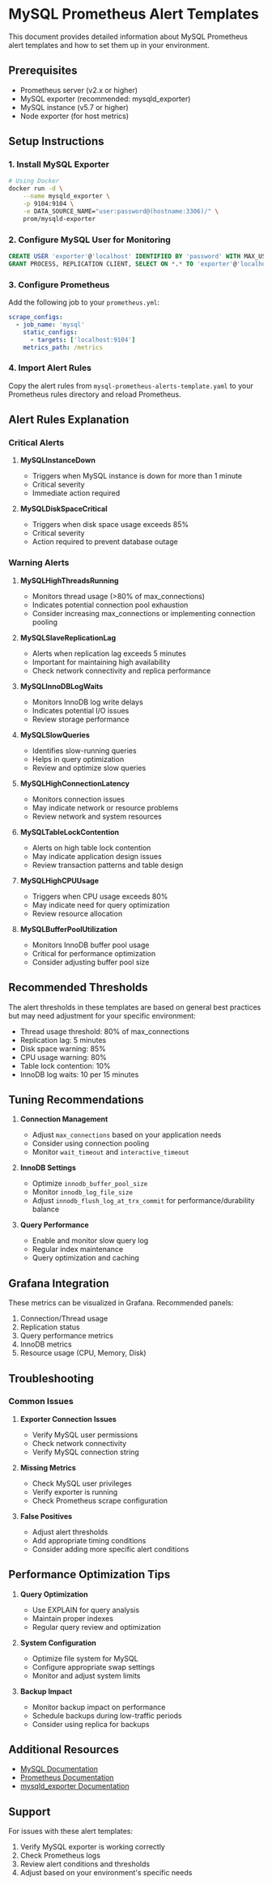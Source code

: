 # MySQL Prometheus Alert Templates

This document provides detailed information about MySQL Prometheus alert templates and how to set them up in your environment.

## Prerequisites

- Prometheus server (v2.x or higher)
- MySQL exporter (recommended: mysqld_exporter)
- MySQL instance (v5.7 or higher)
- Node exporter (for host metrics)

## Setup Instructions

### 1. Install MySQL Exporter

```bash
# Using Docker
docker run -d \
    --name mysqld_exporter \
    -p 9104:9104 \
    -e DATA_SOURCE_NAME="user:password@(hostname:3306)/" \
    prom/mysqld-exporter
```

### 2. Configure MySQL User for Monitoring

```sql
CREATE USER 'exporter'@'localhost' IDENTIFIED BY 'password' WITH MAX_USER_CONNECTIONS 3;
GRANT PROCESS, REPLICATION CLIENT, SELECT ON *.* TO 'exporter'@'localhost';
```

### 3. Configure Prometheus

Add the following job to your `prometheus.yml`:

```yaml
scrape_configs:
  - job_name: 'mysql'
    static_configs:
      - targets: ['localhost:9104']
    metrics_path: /metrics
```

### 4. Import Alert Rules

Copy the alert rules from `mysql-prometheus-alerts-template.yaml` to your Prometheus rules directory and reload Prometheus.

## Alert Rules Explanation

### Critical Alerts

1. **MySQLInstanceDown**
   - Triggers when MySQL instance is down for more than 1 minute
   - Critical severity
   - Immediate action required

2. **MySQLDiskSpaceCritical**
   - Triggers when disk space usage exceeds 85%
   - Critical severity
   - Action required to prevent database outage

### Warning Alerts

1. **MySQLHighThreadsRunning**
   - Monitors thread usage (>80% of max_connections)
   - Indicates potential connection pool exhaustion
   - Consider increasing max_connections or implementing connection pooling

2. **MySQLSlaveReplicationLag**
   - Alerts when replication lag exceeds 5 minutes
   - Important for maintaining high availability
   - Check network connectivity and replica performance

3. **MySQLInnoDBLogWaits**
   - Monitors InnoDB log write delays
   - Indicates potential I/O issues
   - Review storage performance

4. **MySQLSlowQueries**
   - Identifies slow-running queries
   - Helps in query optimization
   - Review and optimize slow queries

5. **MySQLHighConnectionLatency**
   - Monitors connection issues
   - May indicate network or resource problems
   - Review network and system resources

6. **MySQLTableLockContention**
   - Alerts on high table lock contention
   - May indicate application design issues
   - Review transaction patterns and table design

7. **MySQLHighCPUUsage**
   - Triggers when CPU usage exceeds 80%
   - May indicate need for query optimization
   - Review resource allocation

8. **MySQLBufferPoolUtilization**
   - Monitors InnoDB buffer pool usage
   - Critical for performance optimization
   - Consider adjusting buffer pool size

## Recommended Thresholds

The alert thresholds in these templates are based on general best practices but may need adjustment for your specific environment:

- Thread usage threshold: 80% of max_connections
- Replication lag: 5 minutes
- Disk space warning: 85%
- CPU usage warning: 80%
- Table lock contention: 10%
- InnoDB log waits: 10 per 15 minutes

## Tuning Recommendations

1. **Connection Management**
   - Adjust `max_connections` based on your application needs
   - Consider using connection pooling
   - Monitor `wait_timeout` and `interactive_timeout`

2. **InnoDB Settings**
   - Optimize `innodb_buffer_pool_size`
   - Monitor `innodb_log_file_size`
   - Adjust `innodb_flush_log_at_trx_commit` for performance/durability balance

3. **Query Performance**
   - Enable and monitor slow query log
   - Regular index maintenance
   - Query optimization and caching

## Grafana Integration

These metrics can be visualized in Grafana. Recommended panels:

1. Connection/Thread usage
2. Replication status
3. Query performance metrics
4. InnoDB metrics
5. Resource usage (CPU, Memory, Disk)

## Troubleshooting

### Common Issues

1. **Exporter Connection Issues**
   - Verify MySQL user permissions
   - Check network connectivity
   - Verify MySQL connection string

2. **Missing Metrics**
   - Check MySQL user privileges
   - Verify exporter is running
   - Check Prometheus scrape configuration

3. **False Positives**
   - Adjust alert thresholds
   - Add appropriate timing conditions
   - Consider adding more specific alert conditions

## Performance Optimization Tips

1. **Query Optimization**
   - Use EXPLAIN for query analysis
   - Maintain proper indexes
   - Regular query review and optimization

2. **System Configuration**
   - Optimize file system for MySQL
   - Configure appropriate swap settings
   - Monitor and adjust system limits

3. **Backup Impact**
   - Monitor backup impact on performance
   - Schedule backups during low-traffic periods
   - Consider using replica for backups

## Additional Resources

- [MySQL Documentation](https://dev.mysql.com/doc/)
- [Prometheus Documentation](https://prometheus.io/docs/)
- [mysqld_exporter Documentation](https://github.com/prometheus/mysqld_exporter)

## Support

For issues with these alert templates:
1. Verify MySQL exporter is working correctly
2. Check Prometheus logs
3. Review alert conditions and thresholds
4. Adjust based on your environment's specific needs 